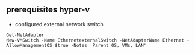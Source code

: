 ## prerequisites hyper-v
- configured external network switch
```
Get-NetAdapter
New-VMSwitch -Name EthernetexternalSwitch -NetAdapterName Ethernet -AllowManagementOS $true -Notes 'Parent OS, VMs, LAN'
```
